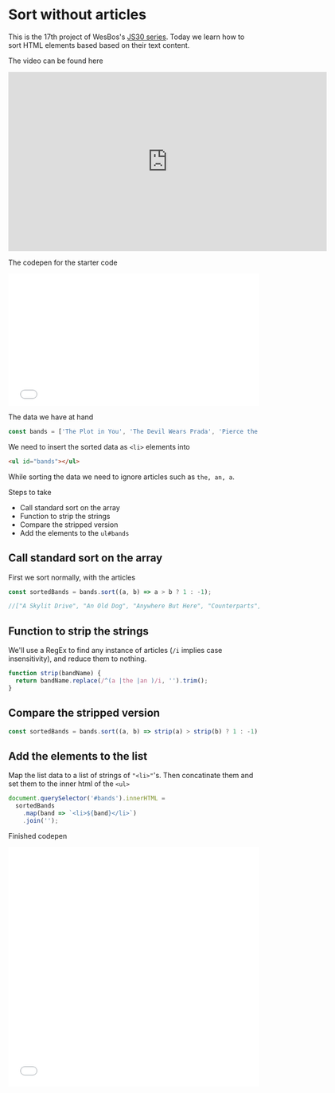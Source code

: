 # Sort without articles

This is the 17th project of WesBos's [JS30 series](https://javascript30.com).
Today we learn how to sort HTML elements based based on their text content.

The video can be found here

<iframe width="640" height="360" src="https://www.youtube.com/embed/PEEo-2mRQ7A?rel=0" frameborder="0" allow="autoplay; encrypted-media" allowfullscreen></iframe>

The codepen for the starter code

<iframe height='265' scrolling='no' title='JS30-17-SortBands-a' src='//codepen.io/deepakkarki/embed/pKKeyv/?height=265&theme-id=dark&default-tab=css,result&embed-version=2' frameborder='no' allowtransparency='true' allowfullscreen='true' style='width: 100%;'>See the Pen <a href='https://codepen.io/deepakkarki/pen/pKKeyv/'>JS30-17-SortBands-a</a> by Deepak Karki (<a href='https://codepen.io/deepakkarki'>@deepakkarki</a>) on <a href='https://codepen.io'>CodePen</a>.
</iframe>


The data we have at hand 

```js
const bands = ['The Plot in You', 'The Devil Wears Prada', 'Pierce the Veil', 'Norma Jean', 'The Bled', 'Say Anything', 'The Midway State', 'We Came as Romans', 'Counterparts', 'Oh, Sleeper', 'A Skylit Drive', 'Anywhere But Here', 'An Old Dog'];
```

We need to insert the sorted data as `<li>` elements into

```html
<ul id="bands"></ul>
```

While sorting the data we need to ignore articles such as `the, an, a`.


Steps to take

- Call standard sort on the array
- Function to strip the strings
- Compare the stripped version
- Add the elements to the `ul#bands`


## Call standard sort on the array

First we sort normally, with the articles

```js
const sortedBands = bands.sort((a, b) => a > b ? 1 : -1);

//["A Skylit Drive", "An Old Dog", "Anywhere But Here", "Counterparts", "Norma Jean", "Oh, Sleeper", "Pierce the Veil", "Say Anything", "The Bled", "The Devil Wears Prada", "The Midway State", "The Plot in You", "We Came as Romans"]
```


## Function to strip the strings

We'll use a RegEx to find any instance of articles (`/i` implies case insensitivity), and reduce them to nothing.

```js
function strip(bandName) {
  return bandName.replace(/^(a |the |an )/i, '').trim();
}
```


## Compare the stripped version

```js
const sortedBands = bands.sort((a, b) => strip(a) > strip(b) ? 1 : -1);
```

## Add the elements to the list

Map the list data to a list of strings of `"<li>"`'s. Then concatinate them and set them to the inner html of the `<ul>`

```js
document.querySelector('#bands').innerHTML =
  sortedBands
    .map(band => `<li>${band}</li>`)
    .join('');
```

Finished codepen 

<iframe height='480' scrolling='no' title='JS30-17-SortBands-b' src='//codepen.io/deepakkarki/embed/LrrwQe/?height=480&theme-id=dark&default-tab=js,result&embed-version=2' frameborder='no' allowtransparency='true' allowfullscreen='true' style='width: 100%;'>See the Pen <a href='https://codepen.io/deepakkarki/pen/LrrwQe/'>JS30-17-SortBands-b</a> by Deepak Karki (<a href='https://codepen.io/deepakkarki'>@deepakkarki</a>) on <a href='https://codepen.io'>CodePen</a>.
</iframe>